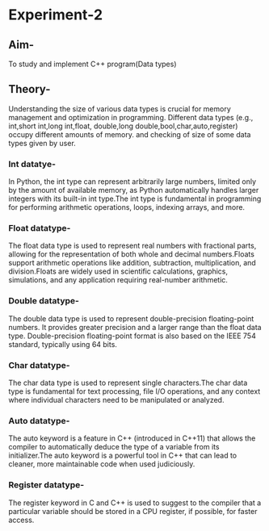 # Experiment-2
## Aim-
To study and implement C++ program(Data types)
## Theory-
Understanding the size of various data types is crucial for memory management and optimization in programming. Different data types (e.g., int,short int,long int,float, double,long double,bool,char,auto,register) occupy different amounts of memory. and checking of size of some data types given by user.
### Int datatye-
In Python, the int type can represent arbitrarily large numbers, limited only by the amount of available memory, as Python automatically handles larger integers with its built-in int type.The int type is fundamental in programming for performing arithmetic operations, loops, indexing arrays, and more.
### Float datatype-
The float data type is used to represent real numbers with fractional parts, allowing for the representation of both whole and decimal numbers.Floats support arithmetic operations like addition, subtraction, multiplication, and division.Floats are widely used in scientific calculations, graphics, simulations, and any application requiring real-number arithmetic.
### Double datatype-
The double data type is used to represent double-precision floating-point numbers. It provides greater precision and a larger range than the float data type. Double-precision floating-point format is also based on the IEEE 754 standard, typically using 64 bits.
### Char datatype-
The char data type is used to represent single characters.The char data type is fundamental for text processing, file I/O operations, and any context where individual characters need to be manipulated or analyzed.
### Auto datatype-
The auto keyword is a feature in C++ (introduced in C++11) that allows the compiler to automatically deduce the type of a variable from its initializer.The auto keyword is a powerful tool in C++ that can lead to cleaner, more maintainable code when used judiciously.
### Register datatype-
The register keyword in C and C++ is used to suggest to the compiler that a particular variable should be stored in a CPU register, if possible, for faster access.






